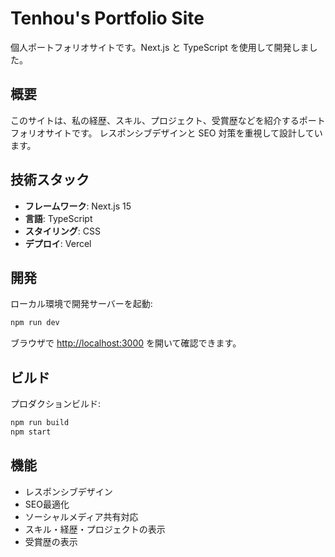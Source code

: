 # Tenhou's Portfolio Site

個人ポートフォリオサイトです。Next.js と TypeScript を使用して開発しました。

## 概要

このサイトは、私の経歴、スキル、プロジェクト、受賞歴などを紹介するポートフォリオサイトです。
レスポンシブデザインと SEO 対策を重視して設計しています。

## 技術スタック

- **フレームワーク**: Next.js 15
- **言語**: TypeScript
- **スタイリング**: CSS
- **デプロイ**: Vercel

## 開発

ローカル環境で開発サーバーを起動:

```bash
npm run dev
```

ブラウザで [http://localhost:3000](http://localhost:3000) を開いて確認できます。

## ビルド

プロダクションビルド:

```bash
npm run build
npm start
```

## 機能

- レスポンシブデザイン
- SEO最適化
- ソーシャルメディア共有対応
- スキル・経歴・プロジェクトの表示
- 受賞歴の表示
